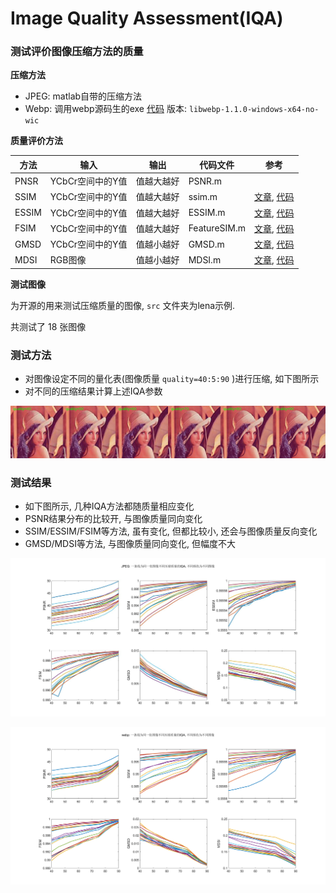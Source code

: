 # Image Quality Assessment(IQA)
### 测试评价图像压缩方法的质量

**压缩方法**

- JPEG: matlab自带的压缩方法
- Webp: 调用webp源码生的exe [代码](http://downloads.webmproject.org/releases/webp/) 版本: `libwebp-1.1.0-windows-x64-no-wic`

**质量评价方法**

| 方法  | 输入             | 输出       | 代码文件     | 参考                                                         |
| ----- | ---------------- | ---------- | ------------ | ------------------------------------------------------------ |
| PNSR  | YCbCr空间中的Y值 | 值越大越好 | PSNR.m       |                                                              |
| SSIM  | YCbCr空间中的Y值 | 值越大越好 | ssim.m       | [文章](https://www.cns.nyu.edu/pub/eero/wang03-reprint.pdf), [代码](https://www.cns.nyu.edu/~lcv/ssim/) |
| ESSIM | YCbCr空间中的Y值 | 值越大越好 | ESSIM.m      | [文章](https://ieeexplore.ieee.org/document/4107183), [代码](https://www.mathworks.com/matlabcentral/fileexchange/54749-essim-ref_img-dis_img) |
| FSIM  | YCbCr空间中的Y值 | 值越大越好 | FeatureSIM.m | [文章](http://www4.comp.polyu.edu.hk/~cslzhang/IQA/TIP_IQA_FSIM.pdf), [代码](http://www4.comp.polyu.edu.hk/~cslzhang/IQA/FSIM/FSIM.htm) |
| GMSD  | YCbCr空间中的Y值 | 值越小越好 | GMSD.m       | [文章](http://www4.comp.polyu.edu.hk/~cslzhang/IQA/GMSD/GMSD.pdf), [代码](http://www4.comp.polyu.edu.hk/~cslzhang/IQA/GMSD/GMSD.htm) |
| MDSI  | RGB图像          | 值越小越好 | MDSI.m       | [文章](https://arxiv.org/abs/1608.07433), [代码](https://www.mathworks.com/matlabcentral/fileexchange/59809-mdsi-ref-dist-combmethod) |

**测试图像**

为开源的用来测试压缩质量的图像, `src` 文件夹为lena示例.

共测试了 18 张图像



### 测试方法

- 对图像设定不同的量化表(图像质量 `quality=40:5:90` )进行压缩, 如下图所示
- 对不同的压缩结果计算上述IQA参数

![不同quality图像](https://github.com/yfor1008/image_quality_assessment/blob/master/src/quality_series.png)



### 测试结果

- 如下图所示, 几种IQA方法都随质量相应变化
- PSNR结果分布的比较开, 与图像质量同向变化
- SSIM/ESSIM/FSIM等方法, 虽有变化, 但都比较小, 还会与图像质量反向变化
- GMSD/MDSI等方法, 与图像质量同向变化, 但幅度不大

![jpeg_IQA](https://github.com/yfor1008/image_quality_assessment/blob/master/src/jpeg_cmp.png)

![webp_IQA](https://github.com/yfor1008/image_quality_assessment/blob/master/src/webp_cmp.png)

